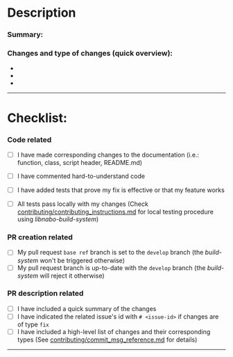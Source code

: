 # Description

### Summary:

### Changes and type of changes (quick overview):

-
-
-

---

# Checklist:

### Code related

- [ ] I have made corresponding changes to the documentation 
      (i.e.: function, class, script header, README.md)
- [ ] I have commented hard-to-understand code
- [ ] I have added tests that prove my fix is effective or that my feature works
- [ ] All tests pass locally with my changes 
      (Check [contributing/contributing_instructions.md](https://github.com/norlab-ulaval/libnabo/tree/develop/contributing/contributing_instructions.md)
      for local testing procedure using _libnabo-build-system_)


### PR creation related

- [ ] My pull request `base ref` branch is set to the `develop` branch 
     (the _build-system_ won't be triggered otherwise)
- [ ] My pull request branch is up-to-date with the `develop` branch 
     (the _build-system_ will reject it otherwise)

### PR description related

- [ ] I have included a quick summary of the changes
- [ ] I have indicated the related issue's id with `# <issue-id>` if changes are of type `fix`
- [ ] I have included a high-level list of changes and their corresponding types
      (See [contributing/commit_msg_reference.md](https://github.com/norlab-ulaval/libnabo/blob/develop/contributing/commit_msg_reference.md)
      for details)

---
